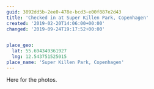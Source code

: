```yaml
---
guid: 3892dd5b-2ee0-478e-bcd3-e00f887e2d43
title: 'Checked in at Super Killen Park, Copenhagen'
created: '2019-02-20T14:06:00+00:00'
changed: '2019-09-24T19:17:52+00:00'


place_geo:
  lat: 55.694349361927
  lng: 12.543751525015
place_name: 'Super Killen Park, Copenhagen'
---
```


Here for the photos. 
